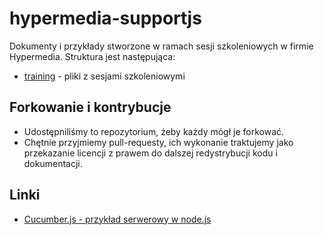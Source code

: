 # hypermedia-supportjs

Dokumenty i przykłady stworzone w ramach sesji szkoleniowych w firmie Hypermedia. Struktura jest następująca:

* [training](training/) - pliki z sesjami szkoleniowymi

Forkowanie i kontrybucje
--------------------------

* Udostępniliśmy to repozytorium, żeby każdy mógł je forkować.
* Chętnie przyjmiemy pull-requesty, ich wykonanie traktujemy jako przekazanie licencji z prawem do dalszej redystrybucji kodu i dokumentacji.

Linki
-------

* [Cucumber.js - przykład serwerowy w node.js](https://github.com/cucumber/cucumber-js/blob/master/docs/nodejs_example.md)
